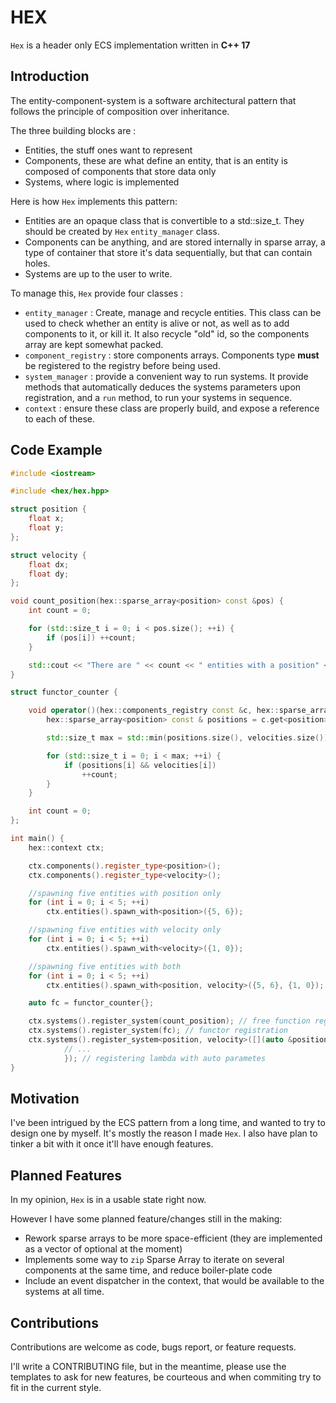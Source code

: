 # HEX
`Hex` is a header only ECS implementation written in **C++ 17**

## Introduction
The entity-component-system is a software architectural pattern that follows the principle of composition over inheritance.

The three building blocks are :
- Entities, the stuff ones want to represent
- Components, these are what define an entity, that is an entity is composed of components that store data only
- Systems, where logic is implemented

Here is how `Hex` implements this pattern:
- Entities are an opaque class that is convertible to a std::size_t. They should be created by `Hex` `entity_manager` class.
- Components can be anything, and are stored internally in sparse array, a type of container that store it's data sequentially, but that can contain holes.
- Systems are up to the user to write.

To manage this, `Hex` provide four classes :
- `entity_manager` : Create, manage and recycle entities. This class can be used to check whether an entity is alive or not, as well as to add components to it, or kill it. It also recycle "old" id, so the components array are kept somewhat packed.
- `component_registry` : store components arrays. Components type **must** be registered to the registry before being used.
- `system_manager` : provide a convenient way to run systems. It provide methods that automatically deduces the systems parameters upon registration, and a `run` method, to run your systems in sequence.
- `context` : ensure these class are properly build, and expose a reference to each of these.

## Code Example
```c++
#include <iostream>

#include <hex/hex.hpp>

struct position {
    float x;
    float y;
};

struct velocity {
    float dx;
    float dy;
};

void count_position(hex::sparse_array<position> const &pos) {
    int count = 0;

    for (std::size_t i = 0; i < pos.size(); ++i) {
        if (pos[i]) ++count;
    }

    std::cout << "There are " << count << " entities with a position" << std::endl;
}

struct functor_counter {

    void operator()(hex::components_registry const &c, hex::sparse_array<velocity> &velocities) {
        hex::sparse_array<position> const & positions = c.get<position>();

        std::size_t max = std::min(positions.size(), velocities.size());

        for (std::size_t i = 0; i < max; ++i) {
            if (positions[i] && velocities[i])
                ++count;
        }
    }

    int count = 0;
};

int main() {
    hex::context ctx;

    ctx.components().register_type<position>();
    ctx.components().register_type<velocity>();

    //spawning five entities with position only
    for (int i = 0; i < 5; ++i)
        ctx.entities().spawn_with<position>({5, 6});

    //spawning five entities with velocity only
    for (int i = 0; i < 5; ++i)
        ctx.entities().spawn_with<velocity>({1, 0});

    //spawning five entities with both
    for (int i = 0; i < 5; ++i)
        ctx.entities().spawn_with<position, velocity>({5, 6}, {1, 0});

    auto fc = functor_counter{};

    ctx.systems().register_system(count_position); // free function registration
    ctx.systems().register_system(fc); // functor registration
    ctx.systems().register_system<position, velocity>([](auto &positions, auto const &velocities){
            // ...
            }); // registering lambda with auto parametes
}
```

## Motivation
I've been intrigued by the ECS pattern from a long time, and wanted to try to design one by myself. It's mostly the reason I made `Hex`.
I also have plan to tinker a bit with it once it'll have enough features.

## Planned Features
In my opinion, `Hex` is in a usable state right now. 

However I have some planned feature/changes still in the making:
- Rework sparse arrays to be more space-efficient (they are implemented as a vector of optional at the moment)
- Implements some way to `zip` Sparse Array to iterate on several components at the same time, and reduce boiler-plate code
- Include an event dispatcher in the context, that would be available to the systems at all time.

## Contributions
Contributions are welcome as code, bugs report, or feature requests. 

I'll write a CONTRIBUTING file, but in the meantime, please use the templates to ask for new features, be courteous and when commiting try to fit in the current style.



